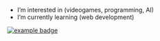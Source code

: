 - I’m interested in (videogames, programming, AI)
-  I’m currently learning (web development)
 <a href="#">
    <img src="help/badge1.svg" alt="example badge" style="vertical-align:top margin:6px 4px">
  </a>  
<!---
mohamad-askri/mohamad-askri is a ✨ special ✨ repository because its `README.md` (this file) appears on your GitHub profile.
You can click the Preview link to take a look at your changes.
--->
